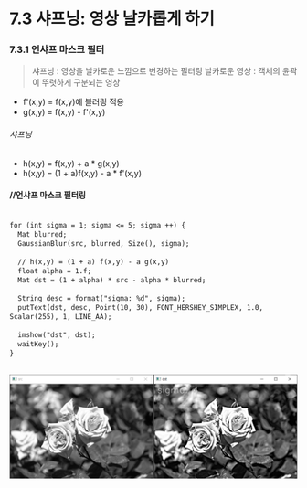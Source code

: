 7.3 샤프닝: 영상 날카롭게 하기
================================
### 7.3.1 언샤프 마스크 필터
> 샤프닝 : 영상을 날카로운 느낌으로 변경하는 필터링
> 날카로운 영상 : 객체의 윤곽이 뚜렷하게 구분되는 영상

* f'(x,y) = f(x,y)에 블러링 적용
* g(x,y) = f(x,y) - f'(x,y)
###### 샤프닝
* h(x,y) = f(x,y) + a * g(x,y)
* h(x,y) = (1 + a)f(x,y) - a * f'(x,y)

#### //언샤프 마스크 필터링
<pre>
<code>
for (int sigma = 1; sigma <= 5; sigma ++) {
  Mat blurred;
  GaussianBlur(src, blurred, Size(), sigma);

  // h(x,y) = (1 + a) f(x,y) - a g(x,y)
  float alpha = 1.f;
  Mat dst = (1 + alpha) * src - alpha * blurred;

  String desc = format("sigma: %d", sigma);
  putText(dst, desc, Point(10, 30), FONT_HERSHEY_SIMPLEX, 1.0, Scalar(255), 1, LINE_AA);

  imshow("dst", dst);
  waitKey();
}
</code>
</pre>
![Alt text](https://github.com/kvmii/opencv/blob/main/filter/unsharp.png?raw=true)
